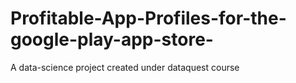 # Profitable-App-Profiles-for-the-google-play-app-store-
A data-science project created under dataquest course
